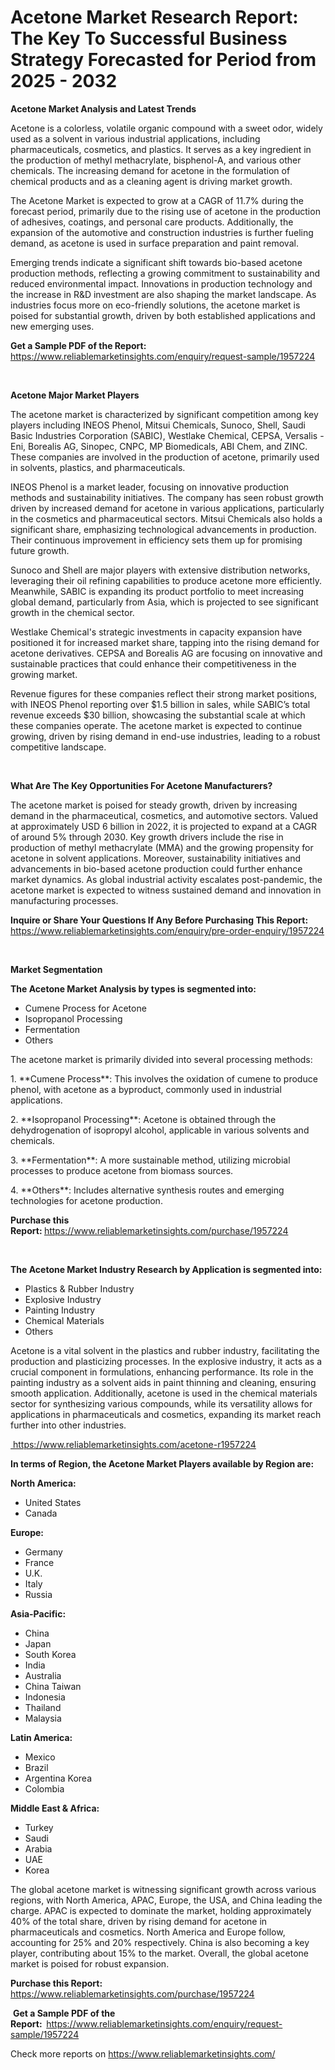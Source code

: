 <p><h1>Acetone Market Research Report: The Key To Successful Business Strategy Forecasted for Period from 2025 - 2032</h1></p><p><strong>Acetone Market Analysis and Latest Trends</strong></p>
<p><p>Acetone is a colorless, volatile organic compound with a sweet odor, widely used as a solvent in various industrial applications, including pharmaceuticals, cosmetics, and plastics. It serves as a key ingredient in the production of methyl methacrylate, bisphenol-A, and various other chemicals. The increasing demand for acetone in the formulation of chemical products and as a cleaning agent is driving market growth.</p><p>The Acetone Market is expected to grow at a CAGR of 11.7% during the forecast period, primarily due to the rising use of acetone in the production of adhesives, coatings, and personal care products. Additionally, the expansion of the automotive and construction industries is further fueling demand, as acetone is used in surface preparation and paint removal.</p><p>Emerging trends indicate a significant shift towards bio-based acetone production methods, reflecting a growing commitment to sustainability and reduced environmental impact. Innovations in production technology and the increase in R&D investment are also shaping the market landscape. As industries focus more on eco-friendly solutions, the acetone market is poised for substantial growth, driven by both established applications and new emerging uses.</p></p>
<p><strong>Get a Sample PDF of the Report:&nbsp;</strong> <a href="https://www.reliablemarketinsights.com/enquiry/request-sample/1957224?utm_campaign=3293&utm_medium=2&utm_source=Github&utm_content=ia&utm_term=01042025&utm_id=acetone">https://www.reliablemarketinsights.com/enquiry/request-sample/1957224</a></p>
<p>&nbsp;</p>
<p><strong>Acetone Major Market Players</strong></p>
<p><p>The acetone market is characterized by significant competition among key players including INEOS Phenol, Mitsui Chemicals, Sunoco, Shell, Saudi Basic Industries Corporation (SABIC), Westlake Chemical, CEPSA, Versalis - Eni, Borealis AG, Sinopec, CNPC, MP Biomedicals, ABI Chem, and ZINC. These companies are involved in the production of acetone, primarily used in solvents, plastics, and pharmaceuticals.</p><p>INEOS Phenol is a market leader, focusing on innovative production methods and sustainability initiatives. The company has seen robust growth driven by increased demand for acetone in various applications, particularly in the cosmetics and pharmaceutical sectors. Mitsui Chemicals also holds a significant share, emphasizing technological advancements in production. Their continuous improvement in efficiency sets them up for promising future growth.</p><p>Sunoco and Shell are major players with extensive distribution networks, leveraging their oil refining capabilities to produce acetone more efficiently. Meanwhile, SABIC is expanding its product portfolio to meet increasing global demand, particularly from Asia, which is projected to see significant growth in the chemical sector.</p><p>Westlake Chemical's strategic investments in capacity expansion have positioned it for increased market share, tapping into the rising demand for acetone derivatives. CEPSA and Borealis AG are focusing on innovative and sustainable practices that could enhance their competitiveness in the growing market.</p><p>Revenue figures for these companies reflect their strong market positions, with INEOS Phenol reporting over $1.5 billion in sales, while SABIC’s total revenue exceeds $30 billion, showcasing the substantial scale at which these companies operate. The acetone market is expected to continue growing, driven by rising demand in end-use industries, leading to a robust competitive landscape.</p></p>
<p>&nbsp;</p>
<p><strong>What Are The Key Opportunities For Acetone Manufacturers?</strong></p>
<p><p>The acetone market is poised for steady growth, driven by increasing demand in the pharmaceutical, cosmetics, and automotive sectors. Valued at approximately USD 6 billion in 2022, it is projected to expand at a CAGR of around 5% through 2030. Key growth drivers include the rise in production of methyl methacrylate (MMA) and the growing propensity for acetone in solvent applications. Moreover, sustainability initiatives and advancements in bio-based acetone production could further enhance market dynamics. As global industrial activity escalates post-pandemic, the acetone market is expected to witness sustained demand and innovation in manufacturing processes.</p></p>
<p><strong>Inquire or Share Your Questions If Any Before Purchasing This Report:</strong> <a href="https://www.reliablemarketinsights.com/enquiry/pre-order-enquiry/1957224?utm_campaign=3293&utm_medium=2&utm_source=Github&utm_content=ia&utm_term=01042025&utm_id=acetone">https://www.reliablemarketinsights.com/enquiry/pre-order-enquiry/1957224</a></p>
<p>&nbsp;</p>
<p><strong>Market Segmentation</strong></p>
<p><strong>The Acetone Market Analysis by types is segmented into:</strong></p>
<p><ul><li>Cumene Process for Acetone</li><li>Isopropanol Processing</li><li>Fermentation</li><li>Others</li></ul></p>
<p><p>The acetone market is primarily divided into several processing methods: </p><p>1. **Cumene Process**: This involves the oxidation of cumene to produce phenol, with acetone as a byproduct, commonly used in industrial applications. </p><p>2. **Isopropanol Processing**: Acetone is obtained through the dehydrogenation of isopropyl alcohol, applicable in various solvents and chemicals. </p><p>3. **Fermentation**: A more sustainable method, utilizing microbial processes to produce acetone from biomass sources. </p><p>4. **Others**: Includes alternative synthesis routes and emerging technologies for acetone production.</p></p>
<p><strong>Purchase this Report:&nbsp;</strong><a href="https://www.reliablemarketinsights.com/purchase/1957224?utm_campaign=3293&utm_medium=2&utm_source=Github&utm_content=ia&utm_term=01042025&utm_id=acetone">https://www.reliablemarketinsights.com/purchase/1957224</a></p>
<p>&nbsp;</p>
<p><strong>The Acetone Market Industry Research by Application is segmented into:</strong></p>
<p><ul><li>Plastics & Rubber Industry</li><li>Explosive Industry</li><li>Painting Industry</li><li>Chemical Materials</li><li>Others</li></ul></p>
<p><p>Acetone is a vital solvent in the plastics and rubber industry, facilitating the production and plasticizing processes. In the explosive industry, it acts as a crucial component in formulations, enhancing performance. Its role in the painting industry as a solvent aids in paint thinning and cleaning, ensuring smooth application. Additionally, acetone is used in the chemical materials sector for synthesizing various compounds, while its versatility allows for applications in pharmaceuticals and cosmetics, expanding its market reach further into other industries.</p></p>
<p><a href="https://www.reliablemarketinsights.com/acetone-r1957224?utm_campaign=3293&utm_medium=2&utm_source=Github&utm_content=ia&utm_term=01042025&utm_id=acetone">&nbsp;https://www.reliablemarketinsights.com/acetone-r1957224</a></p>
<p><strong>In terms of Region, the Acetone Market Players available by Region are:</strong></p>
<p>
    <p> <strong> North America: </strong>
        <ul>
            <li>United States</li>
            <li>Canada</li>
        </ul>
        </p> 
    <p> <strong> Europe: </strong>
        <ul>
            <li>Germany</li>
            <li>France</li>
            <li>U.K.</li>
            <li>Italy</li>
            <li>Russia</li>
        </ul>
        </p> 
    <p> <strong> Asia-Pacific: </strong>
        <ul>
            <li>China</li>
            <li>Japan</li>
            <li>South Korea</li>
            <li>India</li>
            <li>Australia</li>
            <li>China Taiwan</li>
            <li>Indonesia</li>
            <li>Thailand</li>
            <li>Malaysia</li>
        </ul>
        </p> 
    <p> <strong> Latin America: </strong>
        <ul>
            <li>Mexico</li>
            <li>Brazil</li>
            <li>Argentina Korea</li>
            <li>Colombia</li>
        </ul>
        </p> 
    <p> <strong> Middle East & Africa: </strong>
        <ul>
            <li>Turkey</li>
            <li>Saudi</li>
            <li>Arabia</li>
            <li>UAE</li>
            <li>Korea</li>
        </ul>
    </p>
    </p>
<p><p>The global acetone market is witnessing significant growth across various regions, with North America, APAC, Europe, the USA, and China leading the charge. APAC is expected to dominate the market, holding approximately 40% of the total share, driven by rising demand for acetone in pharmaceuticals and cosmetics. North America and Europe follow, accounting for 25% and 20% respectively. China is also becoming a key player, contributing about 15% to the market. Overall, the global acetone market is poised for robust expansion.</p></p>
<p><strong>Purchase this Report: </strong><a href="https://www.reliablemarketinsights.com/purchase/1957224?utm_campaign=3293&utm_medium=2&utm_source=Github&utm_content=ia&utm_term=01042025&utm_id=acetone">https://www.reliablemarketinsights.com/purchase/1957224</a></p>
<p>&nbsp;<strong>Get a Sample PDF of the Report:&nbsp;&nbsp;</strong><a href="https://www.reliablemarketinsights.com/enquiry/request-sample/1957224?utm_campaign=3293&utm_medium=2&utm_source=Github&utm_content=ia&utm_term=01042025&utm_id=acetone">https://www.reliablemarketinsights.com/enquiry/request-sample/1957224</a></p>
<p><strong></strong></p>
<p>Check more reports on <a href="https://www.reliablemarketinsights.com/?utm_campaign=3293&utm_medium=2&utm_source=Github&utm_content=ia&utm_term=01042025&utm_id=acetone">https://www.reliablemarketinsights.com/</a></p>